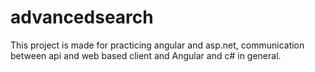 # advancedsearch
This project is made for practicing angular and asp.net, communication between api and web based client and Angular and c# in general.
